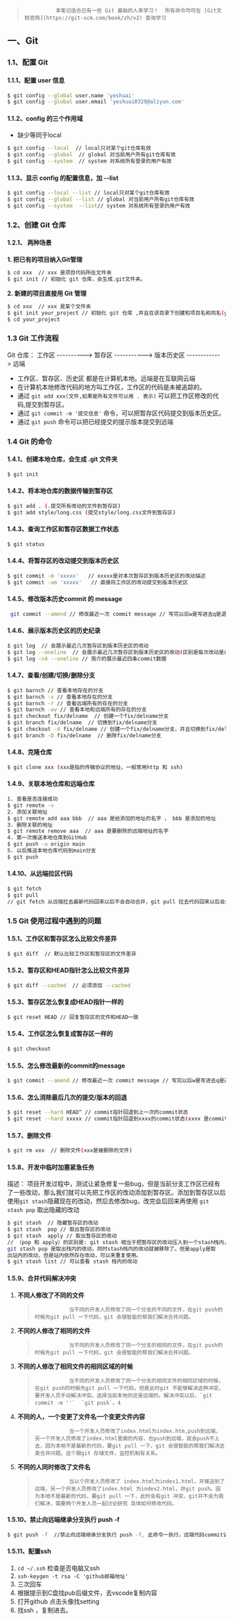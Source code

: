 > 				本笔记适合已有一些 Git 基础的人来学习！  所有命令均可在 [Git文档官网](https://git-scm.com/book/zh/v2) 查询学习 

## 一、Git

### 1.1、配置 Git

#### 1.1.1、配置 user 信息

```bash
$ git config --global user.name 'yeshuai'
$ git config --global user.email 'yeshuai0329@aliyun.com'
```

#### 1.1.2、config 的三个作用域

- 缺少等同于local

```bash
$ git config --local  // local只对某个git仓库有效
$ git config --global  // global 对当前用户所有git仓库有效
$ git config --system  // system 对系统所有登录的用户有效
```

#### 1.1.3、显示 config 的配置信息，加 --list

```bash
$ git config --local --list // local只对某个git仓库有效
$ git config --global --list // global 对当前用户所有git仓库有效
$ git config --system  --list// system 对系统所有登录的用户有效
```



### 1.2、创建 Git 仓库

#### 1.2.1、 两种场景

**1.	把已有的项目纳入Git管理**

```bash
$ cd xxx  // xxx 是项目代码所在文件夹
$ git init // 初始化 git 仓库，会生成.git文件夹。
```

**2.	新建的项目直接用 Git 管理**

```bash
$ cd xxx  // xxx 是某个文件夹
$ git init your_project // 初始化 git 仓库 ,并且在该目录下创建和项目名称同名(your_project)的文件夹
$ cd your_project
```

### 1.3 Git 工作流程

Git 仓库： 工作区 ----------> 暂存区 -----------> 版本历史区 ------------> 远端

- 工作区、暂存区、历史区 都是在计算机本地。远端是在互联网云端
- 在计算机本地修改代码的地方叫工作区，工作区的代码是未被追踪的。
- 通过 `git add xxx(文件,如果是所有文件可以用 . 表示)`  可以把工作区修改的代码,提交到暂存区。
- 通过 `git commit -m '提交信息'` 命令，可以把暂存区代码提交到版本历史区。
- 通过 `git push` 命令可以把已经提交的提示版本提交到远端



### 1.4 Git 的命令

#### 1.4.1、创建本地仓库，会生成 .git 文件夹

```bash
$ git init
```

#### 1.4.2、将本地仓库的数据传输到暂存区

```bash
$ git add . (.提交所有改动的文件到暂存区)
$ git add style/long.css (提交style/long.css文件到暂存区)
```

#### 1.4.3、查询工作区和暂存区数据工作状态

```bash
$ git status
```

#### 1.4.4、将暂存区的改动提交到版本历史区

```bash
$ git commit -m 'xxxxx'   // xxxxx是对本次暂存区到版本历史区的改动描述
$ git commit -am 'xxxxx'   // 直接将工作区的改动提交到版本历史区
```

#### 1.4.5、修改版本历史commit 的 message

```bash
 git commit --amend // 修改最近一次 commit message // 写完以后w是写进去q是退出
```

#### 1.4.6、展示版本历史区的历史纪录

```bash
$ git log  // 会展示最近几次暂存区到版本历史区的改动
$ git log --oneline  // 会展示最近几次暂存区到版本历史区的改动(区别是每次改动是以一行的形式展示，展示数量多于git log)
$ git log -n4 --oneline // 简介的展示最近四条commit数据
```

#### 1.4.7、查看/创建/切换/删除分支

```bash
$ git barnch // 查看本地存在的分支
$ git barnch -v // 查看本地存在的分支
$ git barnch -r // 查看远端所有的存在的分支
$ git barnch -av // 查看本地和远端所有的存在的分支
$ git checkout fix/delname  // 创建一个fix/delname分支
$ git branch fix/delname  // 切换到fix/delname分支
$ git checkout -d fix/delname // 创建一个fix/delname分支，并且切换到fix/delname分支
$ git branch -D fix/delname  // 删除fix/delname分支
```

#### 1.4.8、克隆仓库

```bash
$ git clone xxx (xxx是指的传输协议的地址，一般常用http 和 ssh)
```

#### 1.4.9、关联本地仓库和远端仓库

```bash
1. 查看是否连接成功
$ git remote -v
2. 添加关联地址
$ git remote add aaa bbb  // aaa 是给添加的地址的名字 ， bbb 是添加的地址
3. 删除关联的地址
$ git remote remove aaa  // aaa 是要删除的远端地址的名字
4. 第一次推送本地仓库到GitHub
$ git push -u origin main 
5. 以后推送本地仓库代码到main分支
$ git push
```

#### 1.4.10、从远端拉区代码

```bash
$ git fetch
$ git pull
// git fetch 从远端拉去最新代码回来以后不会自动合并，git pull 拉去代码回来以后会进行 merge 合并
```



### 1.5 Git 使用过程中遇到的问题

#### 1.5.1、工作区和暂存区怎么比较文件差异

``` bash
$ git diff  // 默认比较工作区和暂存区的文件差异
```

#### 1.5.2、暂存区和HEAD指针怎么比较文件差异

```bash
$ git diff --cached  // 必须添加 --cached
```

#### 1.5.3、暂存区怎么恢复成HEAD指针一样的

```bash
$ git reset HEAD // 回复暂存区的文件和HEAD一致
```

#### 1.5.4、工作区怎么恢复成暂存区一样的

```bash
$ git checkout
```

#### 1.5.5、怎么修改最新的commit的message

```bash
$ git commit --amend // 修改最近一次 commit message // 写完以后w是写进去q是退出
```

#### 1.5.6、怎么消除最后几次的提交/版本的回退

```bash
$ git reset --hard HEAD^ // commit指针回退到上一次的commit状态
$ git reset --hard xxxxx // commit指针回退到xxxx的commit状态(xxxx 是commit哈希值)
```

#### 1.5.7、删除文件

```bash
$ git rm xxx  // 删除文件(xxx是被删除的文件)
```

#### 1.5.8、开发中临时加塞紧急任务

描述： 项目开发过程中，测试让紧急修复一些bug，但是当前分支工作区已经有了一些改动，那么我们就可以先把工作区的改动添加到暂存区。添加到暂存区以后使用`git stash`隐藏现在的改动，然后去修改bug，改完会后回来再使用 `git stash pop` 取出隐藏的改动

```bash
$ git stash  // 隐藏暂存区的改动
$ git stash  pop // 取出暂存区的改动
$ git stash  apply // 取出暂存区的改动
// （pop 和 apply）的区别是: git stash 相当于把暂存区的改动压入到一个stash栈内， 
git stash pop 是取出栈内的改动，同时stash栈内的改动就被移除了。但是apply是取
出站内的改动，但是站内依然存在改动，可以来重复使用。
$ git stash list // 可以查看 stash 栈内的改动
```

#### 1.5.9、合并代码解决冲突

1. **不同人修改了不同的文件**

   > 				当不同的开发人员修改了同一个分支的不同的文件，在git push的时候先git pull 一下代码，git 会很智能的帮我们解决合并问题。

2. **不同的人修改了相同的文件**

   > 				当不同的开发人员修改了同一个分支的相同的文件，在git push的时候先git pull 一下代码，git 会很智能的帮我们解决合并问题。

3. **不同的人修改了相同文件的相同区域的时候**

   > 				当不同的开发人员修改了同一个分支的相同文件的相同区域的时候，在git push的时候先git pull 一下代码，但是此时git 不能够解决这种冲突，要开发人员手动解决冲突。选择当前本地的还是远端的。解决冲突以后，`git commit -m ''`  `git push`。4

4. **不同的人，一个变更了文件名一个变更文件内容**

   > 				当一个开发人员修改了index.html为index.htm,push到远端， 另一个开发人员修改了index.html里面的内容，也push到远端，就会push不上去，因为本地不是最新的代码，要git pull 一下，git 会很智能的帮我们解决这类合并问题。这个跟git 存储文件，监控机制有关系。

5. **不同的人同时修改了文件名**

   > 				当以个开发人员修改了 index.html为index1.html，并推送到了远端，另一个开发人员修改了index.html 为index2.html，并git push。因为本地不是最新的代码，要git pull 一下，此时会有git 冲突，git并不会为我们解决，需要两个开发人员一起讨论研究 具体如何修改代码。

#### 1.5.10、禁止向远端继承分支执行 push -f

```bash
$ git push -f  //禁止向远端继承分支执行 push -f, 此命令一执行，远端代码commit记录便会消失
```

#### 1.5.11、配置ssh

1. `cd ~/.ssh` 检查是否电脑又ssh
2. `ssh-keygen -t rsa -C 'github邮箱地址'`
3. 三次回车
4. 根据提示到C盘找pub后缀文件，去vscode复制内容
5. 打开github 点击头像找setting
6. 找ssh ，复制进去。